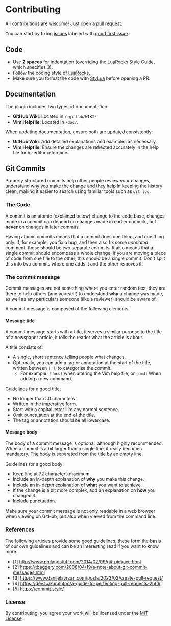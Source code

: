 # Contributing

All contributions are welcome! Just open a pull request.

You can start by fixing [issues](https://github.com/AntonVanAssche/music-controls.nvim/issues)
labeled with [good first issue](https://github.com/AntonVanAssche/music-controls.nvim/labels/good%20first%20issue).

## Code

- Use **2 spaces** for indentation (overriding the LuaRocks Style Guide, which
  specifies 3).
- Follow the coding style of [LuaRocks](https://github.com/luarocks/lua-style-guide).
- Make sure you format the code with [StyLua](https://github.com/JohnnyMorganz/StyLua)
  before opening a PR.

## Documentation

The plugin includes two types of documentation:

- **GitHub Wiki**: Located in `/.github/WIKI/`.
- **Vim Helpfile**: Located in `/doc/`.

When updating documentation, ensure both are updated consistently:

- **GitHub Wiki**: Add detailed explanations and examples as necessary.
- **Vim Helpfile**: Ensure the changes are reflected accurately in the help
  file for in-editor reference.

## Git Commits

Properly structured commits help other people review your changes, understand
why you make the change and they help in keeping the history clean, making it
easier to search using familiar tools such as `git log`.

### The Code

A commit is an atomic (explained below) change to the code base, changes made in
a commit can depend on changes made in earlier commits, but **never** on changes
in later commits.

Having atomic commits means that a commit does one thing, and one thing only.
If, for example, you fix a bug, and then also fix some _unrelated_ comment,
those should be two separate commits. It also means that a single commit should
encompass a whole change, if you are moving a piece of code from one file to the
other, this should be a single commit. Don't split this into two commits where one
adds it and the other removes it.

### The commit message

Commit messages are not something where you enter random text, they are there to
help others (and yourself) to understand **why** a change was made, as well as
any particulars someone (like a reviewer) should be aware of.

A commit message is composed of the following elements:

#### Message title

A commit message starts with a title, it serves a similar purpose to the title
of a newspaper article, it tells the reader what the article is about.

A title consists of:

- A single, short sentence telling people what changes.
- Optionally, you can add a tag or annotation at the start of the title,
  written between `[ ]`, to categorize the commit.
  - For example: `[docs]` when altering the Vim help file, or `[cmd]` When adding
    a new command.

Guidelines for a good title:

- No longer than 50 characters.
- Written in the imperative form.
- Start with a capital letter like any normal sentence.
- Omit punctuation at the end of the title.
- The tag or annotation should be all lowercase.

#### Message body

The body of a commit message is optional, although highly recommended. When a
commit is a bit larger than a single line, it really becomes mandatory.
The body is separated from the title by an empty line.

Guidelines for a good body:

- Keep line at 72 characters maximum.
- Include an in-depth explanation of **why** you make this change.
- Include an in-depth explanation of **what** you want to achieve.
- If the change is a bit more complex, add an explanation on **how** you
  changed it.
- Include punctuation.

Make sure your commit message is not only readable in a web browser when viewing
on GitHub, but also when viewed from the command line.

### References

The following articles provide some good guidelines, these form the basis of our
own guidelines and can be an interesting read if you want to know more.

- [1] <http://www.philandstuff.com/2014/02/09/git-pickaxe.html>
- [2] <https://tbaggery.com/2008/04/19/a-note-about-git-commit-messages.html>
- [3] <https://www.danijelavrzan.com/posts/2023/02/create-pull-request/>
- [4] <https://dev.to/karaluton/a-guide-to-perfecting-pull-requests-2b66>
- [5] <https://commit.style/>

### License

By contributing, you agree your work will be licensed under the [MIT License](./LICENSE.md).
